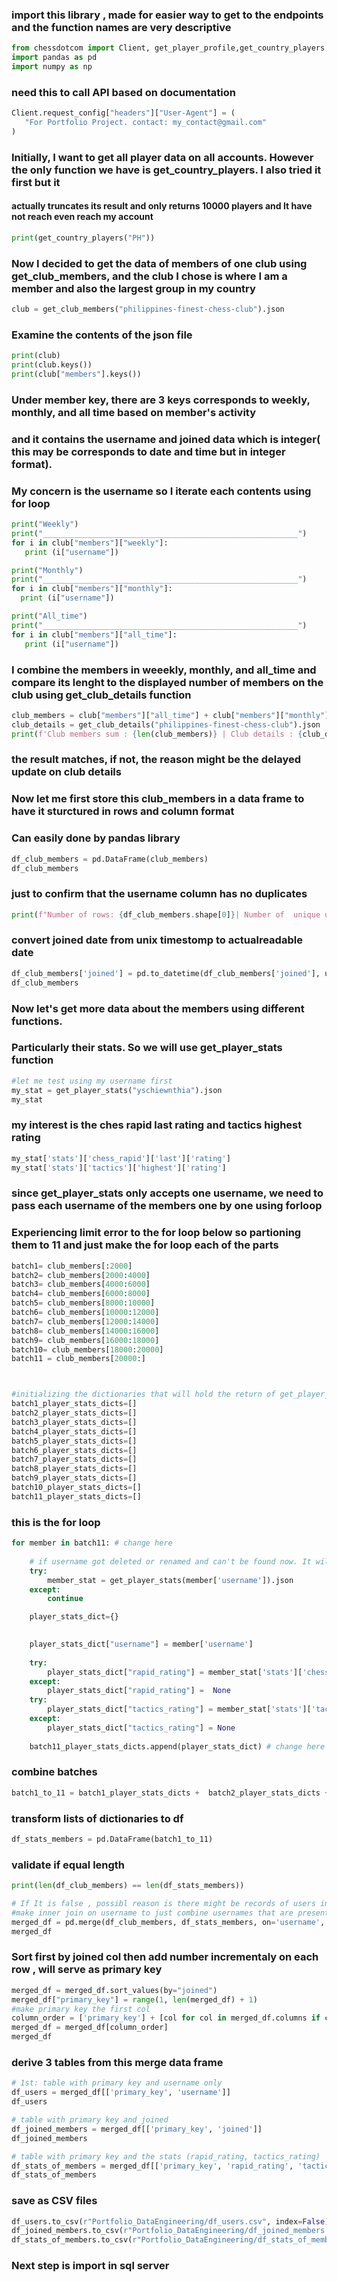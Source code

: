 ### import this library , made for easier way to get to the endpoints and the function names are very descriptive
```python
from chessdotcom import Client, get_player_profile,get_country_players, get_club_members, get_club_details, get_country_clubs, get_player_stats
import pandas as pd
import numpy as np
```

### need this to call API based on documentation

```python
Client.request_config["headers"]["User-Agent"] = (
   "For Portfolio Project. contact: my_contact@gmail.com" 
)
```


### Initially, I want to get all player data on all accounts. However the only function we have is get_country_players. I also tried it first but it
#### actually truncates its result and only returns 10000 players and It have not reach even reach my account
```python
print(get_country_players("PH"))
```


### Now I decided to get the data of members  of one club using get_club_members, and the club I chose is where I am a member and also the largest group in my country
```python
club = get_club_members("philippines-finest-chess-club").json
```

### Examine the contents of the json file
```python
print(club)
print(club.keys())
print(club["members"].keys())
```

### Under member key, there are 3 keys corresponds to weekly, monthly, and all time based on member's activity
### and it contains the username and joined data which is integer( this may be corresponds to date and time but in integer format).
### My concern is the username so I iterate each contents using for loop

```python
print("Weekly")
print("_________________________________________________________")
for i in club["members"]["weekly"]:
   print (i["username"])

print("Monthly")
print("_________________________________________________________")
for i in club["members"]["monthly"]:
  print (i["username"])

print("All_time")
print("_________________________________________________________")
for i in club["members"]["all_time"]:
   print (i["username"])
```

### I combine the members in weeekly, monthly, and all_time and  compare its lenght to the displayed number of members on the club using get_club_details function
```python
club_members = club["members"]["all_time"] + club["members"]["monthly"] + club["members"]["weekly"]
club_details = get_club_details("philippines-finest-chess-club").json
print(f'Club members sum : {len(club_members)} | Club details : {club_details["club"]["members_count"]}')
```

### the result matches, if not, the reason might be the delayed update on club details

### Now let me first store this club_members in a data frame to have it sturctured in rows and column format
### Can easily done by pandas library
```python
df_club_members = pd.DataFrame(club_members)
df_club_members
```

### just to confirm that the username column has no duplicates
```python
print(f"Number of rows: {df_club_members.shape[0]}| Number of  unique username: {df_club_members['username'].nunique()}")
```

### convert joined date from unix timestomp to actualreadable date
```python
df_club_members['joined'] = pd.to_datetime(df_club_members['joined'], unit='s') 
df_club_members
```

### Now let's get more data about the members using different functions.
### Particularly their stats. So we will use get_player_stats function
```python
#let me test using my username first
my_stat = get_player_stats("yschiewnthia").json
my_stat
```



### my interest is the ches rapid last rating and tactics highest rating
```python
my_stat['stats']['chess_rapid']['last']['rating']
my_stat['stats']['tactics']['highest']['rating']
```
### since get_player_stats only accepts one username, we need to pass each username of the members one by one using forloop
### Experiencing limit error to the for loop below so partioning them to 11 and just make the for loop each of the parts

```python
batch1= club_members[:2000]
batch2= club_members[2000:4000]
batch3= club_members[4000:6000]
batch4= club_members[6000:8000]
batch5= club_members[8000:10000]
batch6= club_members[10000:12000]
batch7= club_members[12000:14000]
batch8= club_members[14000:16000]
batch9= club_members[16000:18000]
batch10= club_members[18000:20000]
batch11 = club_members[20000:]



#initializing the dictionaries that will hold the return of get_player_stats on each username in respective batches
batch1_player_stats_dicts=[] 
batch2_player_stats_dicts=[] 
batch3_player_stats_dicts=[] 
batch4_player_stats_dicts=[] 
batch5_player_stats_dicts=[] 
batch6_player_stats_dicts=[] 
batch7_player_stats_dicts=[] 
batch8_player_stats_dicts=[] 
batch9_player_stats_dicts=[] 
batch10_player_stats_dicts=[] 
batch11_player_stats_dicts=[] 
```
### this is the for loop

```python
for member in batch11: # change here
    
    # if username got deleted or renamed and can't be found now. It will be skipped
    try: 
        member_stat = get_player_stats(member['username']).json
    except:
        continue

    player_stats_dict={}
    

    player_stats_dict["username"] = member['username']
    
    try:
        player_stats_dict["rapid_rating"] = member_stat['stats']['chess_rapid']['last']['rating']
    except:
        player_stats_dict["rapid_rating"] =  None 
    try:
        player_stats_dict["tactics_rating"] = member_stat['stats']['tactics']['highest']['rating']
    except:
        player_stats_dict["tactics_rating"] = None
    
    batch11_player_stats_dicts.append(player_stats_dict) # change here
```

 ### combine batches
 ```python
batch1_to_11 = batch1_player_stats_dicts +  batch2_player_stats_dicts +  batch3_player_stats_dicts +  batch4_player_stats_dicts +  batch5_player_stats_dicts+ batch6_player_stats_dicts +  batch7_player_stats_dicts +  batch8_player_stats_dicts +  batch9_player_stats_dicts +  batch10_player_stats_dicts + batch11_player_stats_dicts
```

### transform lists of dictionaries to df
 ```python
df_stats_members = pd.DataFrame(batch1_to_11)
```
    
### validate if equal length
 ```python
print(len(df_club_members) == len(df_stats_members))

# If It is false , possibl reason is there might be records of users in df1 that is not present on df2
#make inner join on username to just combine usernames that are present in both
merged_df = pd.merge(df_club_members, df_stats_members, on='username', how='inner', suffixes=('_df_club_members', '_df_stats_members'))
merged_df
```

### Sort first by joined col then add number incrementaly on each row , will serve as primary key
 ```python
merged_df = merged_df.sort_values(by="joined")
merged_df["primary_key"] = range(1, len(merged_df) + 1)
#make primary key the first col
column_order = ['primary_key'] + [col for col in merged_df.columns if col != 'primary_key']
merged_df = merged_df[column_order]
merged_df
```

### derive 3 tables from this merge data frame
 ```python
# 1st: table with primary key and username only
df_users = merged_df[['primary_key', 'username']]
df_users

# table with primary key and joined
df_joined_members = merged_df[['primary_key', 'joined']]
df_joined_members

# table with primary key and the stats (rapid_rating, tactics_rating)
df_stats_of_members = merged_df[['primary_key', 'rapid_rating', 'tactics_rating']]
df_stats_of_members

```

 ### save as CSV files
 ```python
df_users.to_csv(r"Portfolio_DataEngineering/df_users.csv", index=False)
df_joined_members.to_csv(r"Portfolio_DataEngineering/df_joined_members.csv", index=False)
df_stats_of_members.to_csv(r"Portfolio_DataEngineering/df_stats_of_members.csv", index=False)
```
### Next step is import in sql server





















